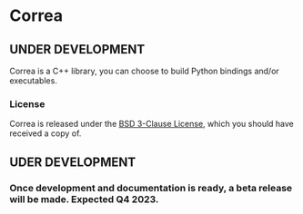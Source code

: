 # Correa 


## UNDER DEVELOPMENT

Correa is a C++ library, you can choose to build Python bindings and/or executables. 

### License

Correa is released under the [BSD 3-Clause License](LICENSE), which you should have received a copy of.

## UDER DEVELOPMENT
### Once development and documentation is ready, a beta release will be made. Expected Q4 2023.
